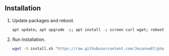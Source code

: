 

## Installation
1. Update packages and reboot.
	```bash
	apt update; apt upgrade -y; apt install -y screen curl wget; reboot
	```
2. Run installation.
	```bash
	wget -O install.sh "https://raw.githubusercontent.com/Jesanne87/phantom/main/install.sh" && chmod +x install.sh && screen ./install.sh
	```

